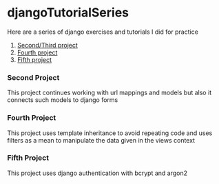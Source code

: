 # djangoTutorialSeries
Here are a series of django exercises and tutorials I did for practice
<ol>
  <li><a href="#second">Second/Third project</a></li>
  <li><a href="#fourth">Fourth project</a></li>
  <li><a href="#fifth">Fifth project</a></li>
</ol>
<h3><a name="second">Second Project</a></h3>
<p> This project continues working with url mappings and models but also it connects such models to django forms
<h3><a name="fourth">Fourth Project</a></h3>
<p> This project uses template inheritance to avoid repeating code and uses filters as a mean to manipulate the data given in the views context
<h3><a name="fifth">Fifth Project</a></h3>
<p> This project uses django authentication with bcrypt and argon2

